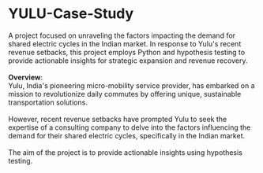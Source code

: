 # YULU-Case-Study
A project focused on unraveling the factors impacting the demand for shared electric cycles in the Indian market. In response to Yulu's recent revenue setbacks, this project employs Python and hypothesis testing to provide actionable insights for strategic expansion and revenue recovery.
<br>
<br>
**Overview**:
<br>
Yulu, India's pioneering micro-mobility service provider, has embarked on a mission to
revolutionize daily commutes by offering unique, sustainable transportation solutions.
<br>
<br>
However, recent revenue setbacks have prompted Yulu to seek the expertise of a consulting
company to delve into the factors influencing the demand for their shared electric cycles,
specifically in the Indian market.
<br>
<br>
The aim of the project is to provide actionable insights using hypothesis testing.
